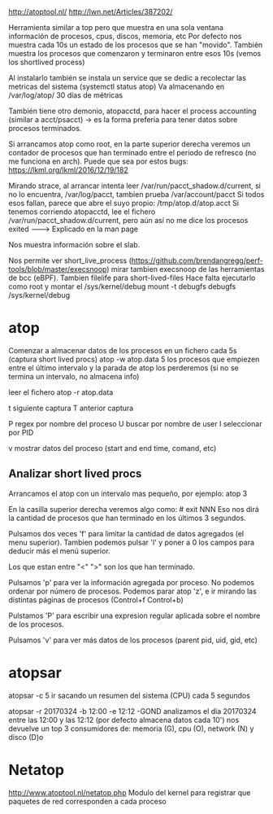 http://atoptool.nl/
http://lwn.net/Articles/387202/

Herramienta similar a top pero que muestra en una sola ventana información de procesos, cpus, discos, memoria, etc
Por defecto nos muestra cada 10s un estado de los procesos que se han "movido".
También muestra los procesos que comenzaron y terminaron entre esos 10s (vemos los shortlived process)

Al instalarlo también se instala un service que se dedic a recolectar las metricas del sistema (systemctl status atop)
Va almacenando en /var/log/atop/ 30 días de métricas

También tiene otro demonio, atopacctd, para hacer el process accounting (similar a acct/psacct) -> es la forma preferia para tener datos sobre procesos terminados.


Si arrancamos atop como root, en la parte superior derecha veremos un contador de procesos que han terminado entre el periodo de refresco
(no me funciona en arch). Puede que sea por estos bugs: https://lkml.org/lkml/2016/12/19/182

Mirando strace, al arrancar intenta leer /var/run/pacct_shadow.d/current, si no lo encuentra, /var/log/pacct, tambien prueba /var/account/pacct
Si todos esos fallan, parece que abre el suyo propio: /tmp/atop.d/atop.acct
Si tenemos corriendo atopacctd, lee el fichero /var/run/pacct_shadow.d/current, pero aún así no me dice los procesos exited
  ---> Explicado en la man page


Nos muestra información sobre el slab.

Nos permite ver short_live_process (https://github.com/brendangregg/perf-tools/blob/master/execsnoop)
mirar tambien execsnoop de las herramientas de bcc (eBPF). Tambien filelife para short-lived-files
Hace falta ejecutarlo como root y montar el /sys/kernel/debug
mount -t debugfs debugfs /sys/kernel/debug



# atop
Comenzar a almacenar datos de los procesos en un fichero cada 5s (captura short lived procs)
atop -w atop.data 5
  los procesos que empiezen entre el último intervalo y la parada de atop los perderemos (si no se termina un intervalo, no almacena info)

leer el fichero
atop -r atop.data

t siguiente captura
T anterior captura

P regex por nombre del proceso
U buscar por nombre de user
I seleccionar por PID

v mostrar datos del proceso (start and end time, comand, etc)


## Analizar short lived procs
Arrancamos el atop con un intervalo mas pequeño, por ejemplo:
atop 3

En la casilla superior derecha veremos algo como: # exit NNN
Eso nos dirá la cantidad de procesos que han terminado en los últimos 3 segundos.

Pulsamos dos veces 'f' para limitar la cantidad de datos agregados (el menu superior).
Tambien podemos pulsar 'l' y poner a 0 los campos para deducir más el menú superior.

Los que estan entre "<" ">" son los que han terminado.

Pulsamos 'p' para ver la información agregada por proceso. No podemos ordenar por número de procesos.
Podemos parar atop 'z', e ir mirando las distintas páginas de procesos (Control+f Control+b)

Pulstamos 'P' para escribir una expresion regular aplicada sobre el nombre de los procesos.

Pulsamos 'v' para ver más datos de los procesos (parent pid, uid, gid, etc)



# atopsar

atopsar -c 5
 ir sacando un resumen del sistema (CPU) cada 5 segundos

atopsar -r 20170324 -b 12:00 -e 12:12 -GOND
  analizamos el dia 20170324 entre las 12:00 y las 12:12 (por defecto almacena datos cada 10')
  nos devuelve un top 3 consumidores de: memoria (G), cpu (O), network (N) y disco (D)o



# Netatop
http://www.atoptool.nl/netatop.php
Modulo del kernel para registrar que paquetes de red corresponden a cada proceso
